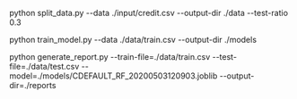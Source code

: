 python split_data.py --data ./input/credit.csv --output-dir ./data --test-ratio 0.3 

python train_model.py --data ./data/train.csv --output-dir ./models

python generate_report.py --train-file=./data/train.csv --test-file=./data/test.csv --model=./models/CDEFAULT_RF_20200503120903.joblib --output-dir=./reports

                            
